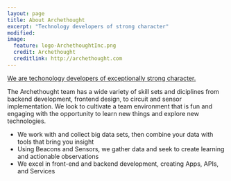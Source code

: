 ```yaml
---
layout: page
title: About Archethought
excerpt: "Technology developers of strong character"
modified: 
image:
  feature: logo-ArchethoughtInc.png
  credit: Archethought
  creditlink: http://archethought.com
---
```

[^1]: Example: *domain.com/category-name/post-title*

[We are techonology developers of exceptionally strong character.](http://www.archethought.com/)

The Archethought team has a wide variety of skill sets and diciplines from backend development, frontend design, to circuit and sensor implementation. We look to cultivate a team environment that is fun and engaging with the opportunity to learn new things and explore new technologies.

* We work with and collect big data sets, then combine your data with tools that bring you insight
* Using Beacons and Sensors, we gather data and seek to create learning and actionable observations
* We excel in front-end and backend development, creating Apps, APIs, and Services


